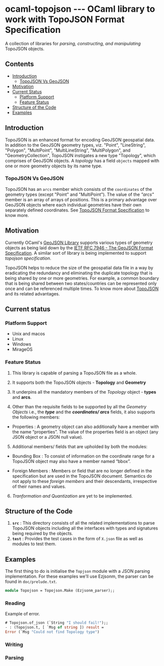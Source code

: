 # ocaml-topojson --- OCaml library to work with TopoJSON Format Specification


A collection of libraries for _parsing, constructing, and manipulating_ TopoJSON objects.

## Contents

* [Introduction](#introduction)
  * [TopoJSON Vs GeoJSON](#topojson-vs-geojson)
* [Motivation](#motivation)
* [Current Status](#current-status)
  * [Platform Support](#platform-support)
  * [Feature Status](#feature-status)
* [Structure of the Code](#structure-of-the-code)
* [Examples](#examples)


## Introduction
TopoJSON is an enhanced format for encoding GeoJSON geospatial data. In addition to the GeoJSON geometry types, viz. "Point", "LineString", "Polygon", "MultiPoint", "MultiLineString", "MultiPolygon", and "GeometryCollection", TopoJSON instigates a new type "Topology", which comprises of GeoJSON objects. A _topology_ has a field `objects` mapped with one or more geometry objects by its name type. 

### TopoJSON Vs GeoJSON
TopoJSON has an `arcs` member which consists of the `coordinates` of the geometry types (except "Point" and "MultiPoint"). The value of the _"arcs"_ member is an array of arrays of positions. This is a primary advantage over GeoJSON objects where each individual geometries have their own separately defined coordinates.
See [TopoJSON Format Specification](https://github.com/topojson/topojson-specification) to know more.


## Motivation
Currently OCaml's [GeoJSON Library](https://github.com/geocaml/ocaml-geojson) supports various types of geometry objects as being laid down by the [IETF RFC 7946 - The GeoJSON Format Specification](https://www.rfc-editor.org/rfc/rfc7946.html). A similar sort of library is being implemented to  support *topojson specification*. 

TopoJSON helps to reduce the size of the geospatial data file in a way by eradicating the redundancy and eliminating the duplicate topology that is being shared by one or more geometries. For example, a common boundary that is being shared between two states/countries can be represented only once and can be referenced multiple times.
To know more about [TopoJSON](https://github.com/topojson/topojson) and its related advantages.

## Current status
### Platform Support
- Unix and macos
- Linux
- Windows
- MirageOS

### Feature Status
1. This library is capable of parsing a TopoJSON file as a whole.

2. It supports both the TopoJSON objects - **Topology** and **Geometry**

3. It underpins all the mandatory members of the *Topology* object - **types** and **arcs**.

4. Other than the requisite fields to be supported by all the  *Geometry Objects* i.e., the ***type*** and the ***coordinates/ arcs*** fields, it also supports the following members:
  - Properties : A geometry object can also additionally have a member with the name “properties”. The value of the properties field is an object (any JSON object or a JSON null value).

5. Additional members/ fields that are upholded by both the modules:
  - Bounding Box : To consist of information on the coordinate range for a  TopoJSON object may also have a member named “bbox”.

  - Foreign Members : Members or field that are no longer defined in the specification but are used in the TopoJSON document. Semantics do not apply to these *foreign members* and their descendants, irrespective of their names and values.


6. *Tranformation and Quantization* are yet to be implemented.

## Structure of the Code
1. **`src`** : This directory consists of all the related implementations to parse TopoJSON objects including all the interfaces with types and signatures being required by the objects.
2. **`test`** : Provides the test cases in the form of ```X.json``` file as well as modules to test them.

## Examples

The first thing to do is initialise the `Topjson` module with a JSON parsing implementation. For these examples we'll use Ezjsonm, the parser can be found in `doc/prelude.txt`.

```ocaml
module Topojson = Topojson.Make (Ezjsonm_parser);;
```

### Reading

Example of error.

```ocaml
# Topojson.of_json (`String "I should fail!");;
- : (Topojson.t, [ `Msg of string ]) result =
Error (`Msg "Could not find Topology type")
```



### Writing

### Parsing
